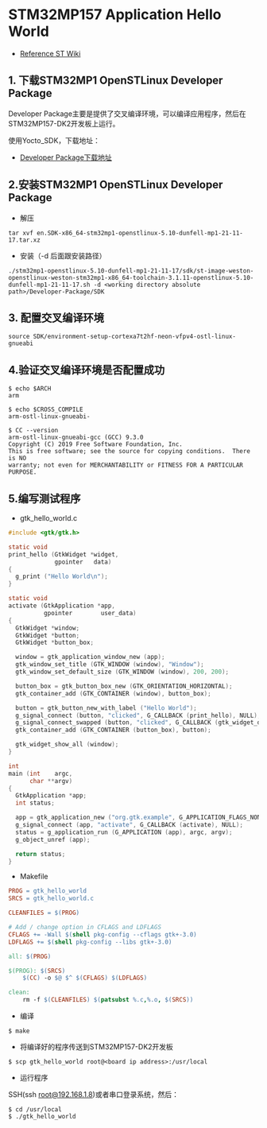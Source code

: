 # STM32MP157 Application Hello World

* [Reference ST Wiki](https://wiki.stmicroelectronics.cn/stm32mpu/wiki/Getting_started/STM32MP1_boards/STM32MP157x-DK2/Develop_on_Arm%C2%AE_Cortex%C2%AE-A7/Create_a_simple_hello-world_application)

## 1. 下载STM32MP1 OpenSTLinux Developer Package

Developer Package主要是提供了交叉编译环境，可以编译应用程序，然后在STM32MP157-DK2开发板上运行。


使用Yocto_SDK，下载地址：

* [Developer Package下载地址](https://www.st.com/content/my_st_com/en/products/embedded-software/mcu-mpu-embedded-software/stm32-embedded-software/stm32-mpu-openstlinux-distribution/stm32mp1dev.license=1646465148472.product=STM32MP1Dev.version=3.1.0.html)

## 2.安装STM32MP1 OpenSTLinux Developer Package

* 解压
```
tar xvf en.SDK-x86_64-stm32mp1-openstlinux-5.10-dunfell-mp1-21-11-17.tar.xz
```
* 安装（-d 后面跟安装路径）
```
./stm32mp1-openstlinux-5.10-dunfell-mp1-21-11-17/sdk/st-image-weston-openstlinux-weston-stm32mp1-x86_64-toolchain-3.1.11-openstlinux-5.10-dunfell-mp1-21-11-17.sh -d <working directory absolute path>/Developer-Package/SDK
```

## 3. 配置交叉编译环境

```
source SDK/environment-setup-cortexa7t2hf-neon-vfpv4-ostl-linux-gnueabi
```

## 4.验证交叉编译环境是否配置成功

```
$ echo $ARCH
arm
```

```
$ echo $CROSS_COMPILE
arm-ostl-linux-gnueabi-
```

```
$ CC --version
arm-ostl-linux-gnueabi-gcc (GCC) 9.3.0  
Copyright (C) 2019 Free Software Foundation, Inc.
This is free software; see the source for copying conditions.  There is NO
warranty; not even for MERCHANTABILITY or FITNESS FOR A PARTICULAR PURPOSE.
```

## 5.编写测试程序

* gtk_hello_world.c

```c
#include <gtk/gtk.h>

static void
print_hello (GtkWidget *widget,
             gpointer   data)
{
  g_print ("Hello World\n");
}

static void
activate (GtkApplication *app,
          gpointer        user_data)
{
  GtkWidget *window;
  GtkWidget *button;
  GtkWidget *button_box;

  window = gtk_application_window_new (app);
  gtk_window_set_title (GTK_WINDOW (window), "Window");
  gtk_window_set_default_size (GTK_WINDOW (window), 200, 200);

  button_box = gtk_button_box_new (GTK_ORIENTATION_HORIZONTAL);
  gtk_container_add (GTK_CONTAINER (window), button_box);

  button = gtk_button_new_with_label ("Hello World");
  g_signal_connect (button, "clicked", G_CALLBACK (print_hello), NULL);
  g_signal_connect_swapped (button, "clicked", G_CALLBACK (gtk_widget_destroy), window);
  gtk_container_add (GTK_CONTAINER (button_box), button);

  gtk_widget_show_all (window);
}

int
main (int    argc,
      char **argv)
{
  GtkApplication *app;
  int status;

  app = gtk_application_new ("org.gtk.example", G_APPLICATION_FLAGS_NONE);
  g_signal_connect (app, "activate", G_CALLBACK (activate), NULL);
  status = g_application_run (G_APPLICATION (app), argc, argv);
  g_object_unref (app);

  return status;
}
```

* Makefile

```makefile
PROG = gtk_hello_world
SRCS = gtk_hello_world.c

CLEANFILES = $(PROG)

# Add / change option in CFLAGS and LDFLAGS
CFLAGS += -Wall $(shell pkg-config --cflags gtk+-3.0)
LDFLAGS += $(shell pkg-config --libs gtk+-3.0)

all: $(PROG)

$(PROG): $(SRCS)
	$(CC) -o $@ $^ $(CFLAGS) $(LDFLAGS)

clean:
	rm -f $(CLEANFILES) $(patsubst %.c,%.o, $(SRCS))
```

* 编译

```
$ make
```

* 将编译好的程序传送到STM32MP157-DK2开发板

```
$ scp gtk_hello_world root@<board ip address>:/usr/local
```

* 运行程序

SSH(ssh root@192.168.1.8)或者串口登录系统，然后：

```
$ cd /usr/local
$ ./gtk_hello_world
```
